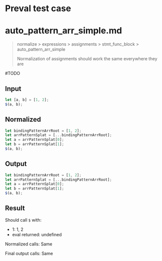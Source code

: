 # Preval test case

# auto_pattern_arr_simple.md

> normalize > expressions > assignments > stmt_func_block > auto_pattern_arr_simple
>
> Normalization of assignments should work the same everywhere they are

#TODO

## Input

`````js filename=intro
let [a, b] = [1, 2];
$(a, b);
`````

## Normalized

`````js filename=intro
let bindingPatternArrRoot = [1, 2];
let arrPatternSplat = [...bindingPatternArrRoot];
let a = arrPatternSplat[0];
let b = arrPatternSplat[1];
$(a, b);
`````

## Output

`````js filename=intro
let bindingPatternArrRoot = [1, 2];
let arrPatternSplat = [...bindingPatternArrRoot];
let a = arrPatternSplat[0];
let b = arrPatternSplat[1];
$(a, b);
`````

## Result

Should call `$` with:
 - 1: 1, 2
 - eval returned: undefined

Normalized calls: Same

Final output calls: Same
